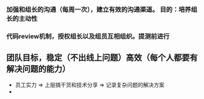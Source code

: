 ### 加强和组长的沟通（每周一次），建立有效的沟通渠道。 目的：培养组长的主动性
### 代码review机制，授权组长以及组员互相组织。提测前进行





## 团队目标，稳定（不出线上问题）高效（每个人都要有解决问题的能力）

* 员工实力 => 上层搞干货和技术分享 => 记录复杂问题的解决方案
* 